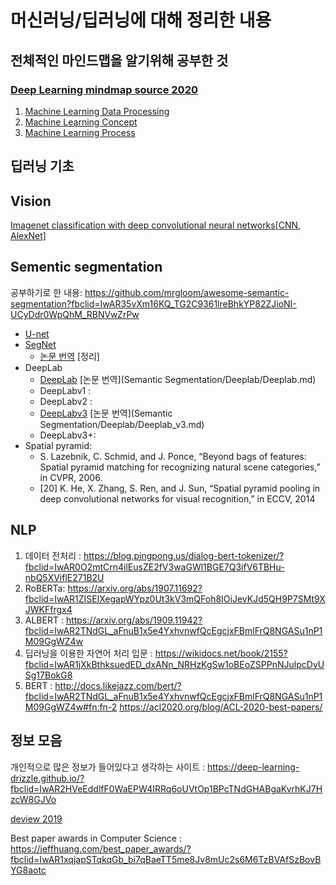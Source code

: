 # 머신러닝/딥러닝에 대해 정리한 내용

## 전체적인 마인드맵을 알기위해 공부한 것

### [Deep Learning mindmap source 2020](https://whimsical.com/CA7f3ykvXpnJ9Az32vYXva)

1. [Machine Learning Data Processing](https://github.com/nOctaveLay/deep_learning_mindmap/blob/master/machine%20learning%20data%20processing%20roadmap.md)
2. [Machine Learning Concept](https://github.com/nOctaveLay/deep_learning_mindmap/blob/master/machine%20learning%20concept.md)
3. [Machine Learning Process](https://github.com/nOctaveLay/deep_learning_mindmap/blob/master/machine%20learning%20process.md)

## 딥러닝 기초

## Vision

[Imagenet classification with deep convolutional neural networks[CNN, AlexNet]](https://papers.nips.cc/paper/4824-imagenet-classification-with-deep-convolutional-neural-networks.pdf)

## Sementic segmentation

공부하기로 한 내용: https://github.com/mrgloom/awesome-semantic-segmentation?fbclid=IwAR35vXm16KQ_TG2C9361lreBhkYP82ZJioNI-UCyDdr0WpQhM_RBNVwZrPw

- [U-net](https://arxiv.org/pdf/1505.04597.pdf)
- [SegNet](https://arxiv.org/pdf/1511.00561.pdf)
  - [논문 번역](https://github.com/nOctaveLay/deep_learning_mindmap/blob/master/SegNet.md) [정리]
- DeepLab
  - [DeepLab](https://arxiv.org/pdf/1606.00915.pdf) [논문 번역](Semantic Segmentation/Deeplab/Deeplab.md)
  - DeepLabv1 :
  - DeepLabv2 :
  - [DeepLabv3](https://arxiv.org/pdf/1706.05587.pdf) [논문 번역](Semantic Segmentation/Deeplab/Deeplab_v3.md)
  - DeepLabv3+:
- Spatial pyramid:
  - S. Lazebnik, C. Schmid, and J. Ponce, “Beyond bags of features: Spatial pyramid matching for recognizing natural scene categories,” in CVPR, 2006.
  - [20] K. He, X. Zhang, S. Ren, and J. Sun, “Spatial pyramid pooling in deep convolutional networks for visual recognition,” in ECCV, 2014

## NLP

1. 데이터 전처리 : https://blog.pingpong.us/dialog-bert-tokenizer/?fbclid=IwAR0O2mtCrn4ilEusZE2fV3waGWl1BGE7Q3ifV6TBHu-nbQ5XViflE271B2U
1. RoBERTa: https://arxiv.org/abs/1907.11692?fbclid=IwAR1ZISElXegapWYpz0Ut3kV3mQFoh8IOiJevKJd5QH9P7SMt9XJWKFfrgx4
1. ALBERT : https://arxiv.org/abs/1909.11942?fbclid=IwAR2TNdGL_aFnuB1x5e4YxhvnwfQcEgcjxFBmlFrQ8NGASu1nP1M09GgWZ4w
1. 딥러닝을 이용한 자연어 처리 입문 : https://wikidocs.net/book/2155?fbclid=IwAR1jXkBthksuedED_dxANn_NRHzKgSw1oBEoZSPPnNJulpcDyUSg17BokG8
1. BERT : http://docs.likejazz.com/bert/?fbclid=IwAR2TNdGL_aFnuB1x5e4YxhvnwfQcEgcjxFBmlFrQ8NGASu1nP1M09GgWZ4w#fn:fn-2
https://acl2020.org/blog/ACL-2020-best-papers/

## 정보 모음

개인적으로 많은 정보가 들어있다고 생각하는 사이트 : https://deep-learning-drizzle.github.io/?fbclid=IwAR2HVeEddlfF0WaEPW4IRRq6oUVtOp1BPcTNdGHABgaKvrhKJ7HzcW8GJVo

[deview 2019](https://deview.kr/2019/schedule)
 
Best paper awards in Computer Science : https://jeffhuang.com/best_paper_awards/?fbclid=IwAR1xqjapSTqkqGb_bi7qBaeTT5me8Jv8mUc2s6M6TzBVAfSzBovBYG8aotc
